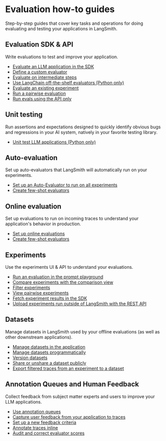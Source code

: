 # Evaluation how-to guides

Step-by-step guides that cover key tasks and operations for doing evaluating and testing your applications in LangSmith.

## Evaluation SDK & API

Write evaluations to test and improve your application.

- [Evaluate an LLM application in the SDK](./how_to_guides/evaluation/evaluate_llm_application)
- [Define a custom evaluator](./how_to_guides/evaluation/evaluate_llm_application#use-custom-evaluators)
- [Evaluate on intermediate steps](./how_to_guides/evaluation/evaluate_on_intermediate_steps)
- [Use LangChain off-the-shelf evaluators (Python only)](./how_to_guides/evaluation/use_langchain_off_the_shelf_evaluators)
- [Evaluate an existing experiment](./how_to_guides/evaluation/evaluate_existing_experiment)
- [Run a pairwise evaluation](./how_to_guides/evaluation/evaluate_pairwise)
- [Run evals using the API only](./how_to_guides/evaluation/run_evals_api_only)

## Unit testing

Run assertions and expectations designed to quickly identify obvious bugs and regressions in your AI system, natively in your favorite testing library.

- [Unit test LLM applications (Python only)](./how_to_guides/evaluation/unit_testing)

## Auto-evaluation

Set up auto-evaluators that LangSmith will automatically run on your experiments.

- [Set up an Auto-Evaluator to run on all experiments](./how_to_guides/evaluation/bind_evaluator_to_dataset)
- [Create few-shot evaluators](./how_to_guides/evaluation/create_few_shot_evaluators)

## Online evaluation

Set up evaluations to run on incoming traces to understand your application's behavior in production.

- [Set up online evaluations](../../observability/how_to_guides/monitoring/online_evaluations)
- [Create few-shot evaluators](./how_to_guides/evaluation/create_few_shot_evaluators)

## Experiments

Use the experiments UI & API to understand your evaluations.

- [Run an evaluation in the prompt playground](./how_to_guides/evaluation/run_evaluation_from_prompt_playground)
- [Compare experiments with the comparison view](./how_to_guides/evaluation/compare_experiment_results)
- [Filter experiments](./how_to_guides/evaluation/filter_experiments_ui)
- [View pairwise experiments](./how_to_guides/evaluation/evaluate_pairwise#view-pairwise-experiments)
- [Fetch experiment results in the SDK](./how_to_guides/evaluation/fetch_perf_metrics_experiment)
- [Upload experiments run outside of LangSmith with the REST API](./how_to_guides/evaluation/upload_existing_experiments)

## Datasets

Manage datasets in LangSmith used by your offline evaluations (as well as other downstream applications).

- [Manage datasets in the application](./how_to_guides/datasets/manage_datasets_in_application)
- [Manage datasets programmatically](./how_to_guides/datasets/manage_datasets_programmatically)
- [Version datasets](./how_to_guides/datasets/version_datasets)
- [Share or unshare a dataset publicly](./how_to_guides/datasets/share_dataset)
- [Export filtered traces from an experiment to a dataset](./how_to_guides/datasets/export_filtered_traces_to_dataset)

## Annotation Queues and Human Feedback

Collect feedback from subject matter experts and users to improve your LLM applications.

- [Use annotation queues](./how_to_guides/human_feedback/annotation_queues)
- [Capture user feedback from your application to traces](./how_to_guides/human_feedback/attach_user_feedback)
- [Set up a new feedback criteria](./how_to_guides/human_feedback/set_up_feedback_criteria)
- [Annotate traces inline](./how_to_guides/human_feedback/annotate_traces_inline)
- [Audit and correct evaluator scores](./how_to_guides/evaluation/audit_evaluator_scores)
